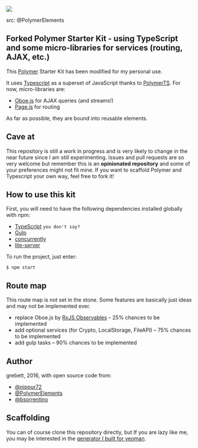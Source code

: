 ![](https://cloud.githubusercontent.com/assets/110953/7877439/6a69d03e-0590-11e5-9fac-c614246606de.png)

src: @PolymerElements

## Forked Polymer Starter Kit - using TypeScript and some micro-libraries for services (routing, AJAX, etc.)

This [Polymer](https://www.polymer-project.org/1.0/) Starter Kit has been modified for my personal use.

It uses [Typescript](http://www.typescriptlang.org/) as a superset of JavaScript thanks to [PolymerTS](https://github.com/nippur72/PolymerTS). For now, micro-libraries are:

+ [Oboe.js](https://github.com/jimhigson/oboe.js) for AJAX queries (and streams!)
+ [Page.js](https://visionmedia.github.io/page.js/) for routing

As far as possible, they are bound into reusable elements.

## Cave at

This repository is still a work in progress and is very likely to change in the near future since I am still experimenting.
Issues and pull requests are so very welcome but remember this is an __opinionated repository__ and some of your preferences might not fit mine.
If you want to scaffold Polymer and Typescript your own way, feel free to fork it!

## How to use this kit

First, you will need to have the following dependencies installed globally with npm:

+ [TypeScript](https://github.com/Microsoft/TypeScript) `you don't say?`
+ [Gulp](https://github.com/gulpjs/gulp)
+ [concurrently](https://github.com/kimmobrunfeldt/concurrently)
+ [lite-server](https://github.com/johnpapa/lite-server)

To run the project, just enter:
```shell
$ npm start
```

## Route map

This route map is not set in the stone. Some features are basically just ideas and may not be implemented ever.

+ replace Oboe.js by [RxJS Observables](https://github.com/Reactive-Extensions/RxJS) – 25% chances to be implemented
+ add optional services (for Crypto, LocalStorage, FileAPI) – 75% chances to be implemented
+ add gulp tasks – 90% chances to be implemented


## Author
grebett, 2016, with open source code from:

+ [@nippur72](https://github.com/nippur72)
+ [@PolymerElements](https://github.com/PolymerElements)
+ [@bsorrentino](https://github.com/bsorrentino)

## Scaffolding
You can of course clone this repository directly, but If you are lazy like me, you may be interested in the [generator I built for yeoman](https://github.com/grebett/generator-polytype).

